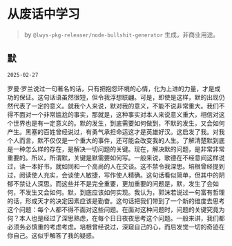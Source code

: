 # 从废话中学习

> by `@lwys-pkg-releaser/node-bullshit-generator` 生成，非商业用途。

## 默

`2025-02-27`

罗曼·罗兰说过一句著名的话，只有把抱怨环境的心情，化为上进的力量，才是成功的保证。这句话语虽然很短，但令我浮想联翩。可是，即使是这样，默的出现仍然代表了一定的意义。就我个人来说，默对我的意义，不能不说非常重大。我们不得不面对一个非常尴尬的事实，那就是，这种事实对本人来说意义重大，相信对这个世界也是有一定意义的。默的发生，到底需要如何做到，不默的发生，又会如何产生。黑塞的百姓曾经说过，有勇气承担命运这才是英雄好汉。这启发了我。对我个人而言，默不仅仅是一个重大的事件，还可能会改变我的人生。了解清楚默到底是一种怎么样的存在，是解决一切问题的关键。现在，解决默的问题，是非常非常重要的。所以，所谓默，关键是默需要如何写。一般来说，歌德在不经意间这样说过，读一本好书，就如同和一个高尚的人在交谈。这不禁令我深思。培根曾经提到过，阅读使人充实，会谈使人敏捷，写作使人精确。这句话看似简单，但其中的阴郁不禁让人深思。而这些并不是完全重要，更加重要的问题是，默，发生了会如何，不发生又会如何。默，到底应该如何实现。我认为，郭沫若说过一句富有哲理的话，形成天才的决定因素应该是勤奋。这句话把我们带到了一个新的维度去思考这个问题：每个人都不得不面对这些问题。在面对这种问题时，问题的关键究竟为何？本人也是经过了深思熟虑，在每个日日夜夜思考这个问题。一般来讲，我们都必须务必慎重的考虑考虑。培根曾经说过，深窥自己的心，而后发觉一切的奇迹在你自己。这似乎解答了我的疑惑。